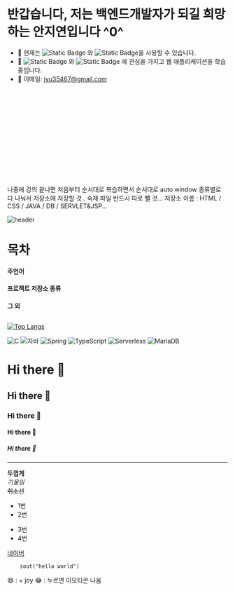 # 반갑습니다, 저는 백엔드개발자가 되길 희망하는 안지연입니다 ^0^
- 👻 현재는 ![Static Badge](https://img.shields.io/badge/python-blue)
와 ![Static Badge](https://img.shields.io/badge/java-red)을 사용할 수 있습니다.
- 👻 ![Static Badge](https://img.shields.io/badge/spring-purple)
와 ![Static Badge](https://img.shields.io/badge/springBoot-yellow)
에 관심을 가지고 웹 애플리케이션을 학습 중입니다.
- 👻 이메일: jyu35467@gmail.com







<br><br><br><br><br><br><br><br><br><br><br><br>















<!-- 시간날 때 깔끔할 때 천천히 꾸미기.. 좋은 인상을 위해 ^^ html 문법 + markdown -->
<!-- 어떤 언어들을 할 수 있는지, 한눈에 알 수 있게 내 깃허브의 인덱스를 만들자 --> 
<!-- https://cafe.naver.com/githubstudy/7 -->

나중에 강의 끝나면 처음부터 순서대로 복습하면서 순서대로 auto window 종류별로 다 나눠서 저장소에 저장할 것..
숙제 파일 반드시 따로 뺄 것...
저장소 이름 : 
HTML / CSS / JAVA / DB  / SERVLET&JSP...


![header](https://capsule-render.vercel.app/api?type=rounded&color=auto&height=180&section=header&text=안지연%20깃허브%20목차&fontSize=70)

# 목차
#### 주언어
#### 프로젝트 저장소 종류
#### 그 외 


##
[![Top Langs](https://github-readme-stats.vercel.app/api/top-langs/?username=TheBeginnerJiyeon)](https://github.com/TheBeginnerJiyeon/github-readme-stats)


![C](https://img.shields.io/badge/-C-123456?style=flat-square&logo=C&logoColor=black)
![자바](https://img.shields.io/badge/-자바-007396?style=flat&logo=Java&logoColor=ffffff)
![Spring](https://img.shields.io/badge/-Spring-6DB33F?style=for-the-badge&logo=Spring&logoColor=white)
![TypeScript](https://img.shields.io/badge/-TypeScript-3178C6?style=flat-square&logo=TypeScript&logoColor=white)
![Serverless](https://img.shields.io/badge/-Serverless-FD5750?style=flat-square&logo=Serverless&logoColor=magenta)
![MariaDB](https://img.shields.io/badge/-MariaDB-1F305F?style=flat-square&logo=mariadb&logoColor=white)



# Hi there 👋
## Hi there 👋
### Hi there 👋
#### Hi there 👋
##### Hi there 👋

---
**두껍게** <br>
*기울임*  <br>
~~취소선~~

* 1번
* 2번
- 3번
- 4번

[네이버](https://naver.com)

``` 백틱
    sout("hello world")
```
😄 : + joy
😂 : 누르면 이모티콘 나옴






















